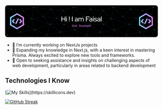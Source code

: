 ![The San Juan Mountains are beautiful!](/assets/github-header-image.png 'fai-sas banner image')

<!--
**fai-sas/fai-sas** is a ✨ _special_ ✨ repository because its `README.md` (this file) appears on your GitHub profile.

- 🔭 I’m currently working on ...
- 🌱 I’m currently learning ...
- 👯 I’m looking to collaborate on ...
- 🤔 I’m looking for help with ...
- 💬 Ask me about ...
- 📫 How to reach me: ...
- 😄 Pronouns: ...
- ⚡ Fun fact: ...
-->

- 🔭 I’m currently working on NextJs projects
- 🌱 Expanding my knowledge in Next.js, with a keen interest in mastering Prisma. Always excited to explore new tools and frameworks.
- 🤔 Open to seeking assistance and insights on challenging aspects of web development, particularly in areas related to backend development

## Technologies I Know

[![My Skills](https://skillicons.dev/icons?i=html,css,tailwind,js,react,nodejs,express,mongodb,)](https://skillicons.dev)

[![GitHub Streak](https://github-readme-streak-stats.herokuapp.com?user=fai-sas&theme=react&hide_border=true)](https://git.io/streak-stats)
